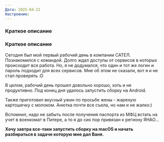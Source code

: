 ```yaml
---
Дата: 2025-04-22
Настроение:
---
```

### Краткое описание
### Краткое описание
Сегодня был мой первый рабочий день в компании САТЕЛ. Познакомился с командой. Долго ждал доступы от сервисов в которых происходит вся работа. Но, я не додумался, что один и тот же логин и пароль подходит для всех сервисов. Мне об этом не сказали, вот я и не стал проверять :D

В целом, рабочий день прошел довольно хорошо, хоть и не продуктивно. Под конец дня удалось запустить сборку на Android.

Также приготовил вкусный ужин по просьбе жены - жареную картошечку с молоком.
Анютка почти все съела, но нам и не жалко:)

Вспомнил, надо не забыть после получения паспорта из МФЦ встать на учет в военкомат в Питере, а то я до сих пор привязан к региону ЯНАО...

**Хочу завтра все-таки запустить сборку на macOS и начать разбираться в задаче которую мне дал Ваня.**